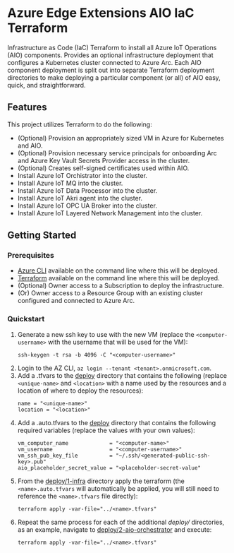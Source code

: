 # Azure Edge Extensions AIO IaC Terraform

Infrastructure as Code (IaC) Terraform to install all Azure IoT Operations (AIO) components. Provides an optional infrastructure deployment that configures a Kubernetes cluster connected to Azure Arc. Each AIO component deployment is split out into separate Terraform deployment directories to make deploying a particular component (or all) of AIO easy, quick, and straightforward.

## Features

This project utilizes Terraform to do the following:

* (Optional) Provision an appropriately sized VM in Azure for Kubernetes and AIO.
* (Optional) Provision necessary service principals for onboarding Arc and Azure Key Vault Secrets Provider access in the cluster.
* (Optional) Creates self-signed certificates used within AIO.
* Install Azure IoT Orchistrator into the cluster.
* Install Azure IoT MQ into the cluster.
* Install Azure IoT Data Processor into the cluster.
* Install Azure IoT Akri agent into the cluster.
* Install Azure IoT OPC UA Broker into the cluster.
* Install Azure IoT Layered Network Management into the cluster.

## Getting Started

### Prerequisites

- [Azure CLI](https://learn.microsoft.com/cli/azure/install-azure-cli) available on the command line where this will be deployed.
- [Terraform](https://developer.hashicorp.com/terraform/tutorials/aws-get-started/install-cli) available on the command line where this will be deployed.
- (Optional) Owner access to a Subscription to deploy the infrastructure.
- (Or) Owner access to a Resource Group with an existing cluster configured and connected to Azure Arc. 

### Quickstart

1. Generate a new ssh key to use with the new VM (replace the `<computer-username>` with the username that will be used for the VM):
    ```shell
    ssh-keygen -t rsa -b 4096 -C "<computer-username>"
    ```
2. Login to the AZ CLI, `az login --tenant <tenant>.onmicrosoft.com`.
3. Add a <name>.tfvars to the [deploy](deploy) directory that contains the following (replace `<unique-name>` and `<location>` with a name used by the resources and a location of where to deploy the resources):
    ```hcl
    name = "<unique-name>"
    location = "<location>"
    ```
4. Add a <name>.auto.tfvars to the [deploy](deploy/1-infra) directory that contains the following required variables (replace the values with your own values):
    ```hcl
    vm_computer_name             = "<computer-name>"
    vm_username                  = "<computer-username>"
    vm_ssh_pub_key_file          = "~/.ssh/<generated-public-ssh-key>.pub"
    aio_placeholder_secret_value = "<placeholder-secret-value"
    ```
5. From the [deploy/1-infra](deploy/1-infra) directory apply the terraform (the `<name>.auto.tfvars` will automatically be applied, you will still need to reference the `<name>.tfvars` file directly):
    ```shell
    terraform apply -var-file="../<name>.tfvars"
    ```
6. Repeat the same process for each of the additional *deploy/* directories, as an example, navigate to [deploy/2-aio-orchestrator](deploy/2-aio-orchestrator) and execute:
    ```shell
    terraform apply -var-file="../<name>.tfvars"
    ```